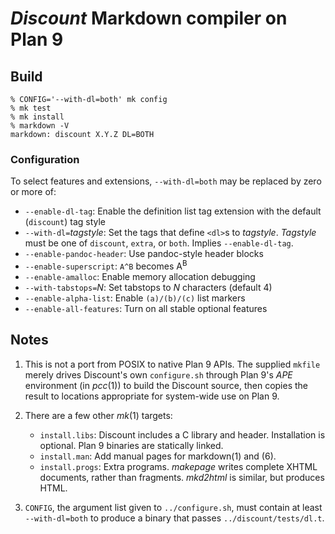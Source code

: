 # *Discount* Markdown compiler on Plan 9

## Build
    % CONFIG='--with-dl=both' mk config
    % mk test
    % mk install
    % markdown -V
    markdown: discount X.Y.Z DL=BOTH

### Configuration
To select features and extensions, `--with-dl=both` may be replaced by zero or more of:

* `--enable-dl-tag`:  Enable the definition list tag extension with the default (`discount`) tag style
* `--with-dl=`*tagstyle*:  Set the tags that define `<dl>`s to *tagstyle*. *Tagstyle* must be one of `discount`, `extra`, or `both`. Implies `--enable-dl-tag`.
* `--enable-pandoc-header`:  Use pandoc-style header blocks
* `--enable-superscript`:  `A^B` becomes A<sup>B</sup>
* `--enable-amalloc`:  Enable memory allocation debugging
* `--with-tabstops=`*N*:  Set tabstops to *N* characters (default 4)
* `--enable-alpha-list`:  Enable `(a)/(b)/(c)` list markers
* `--enable-all-features`:  Turn on all stable optional features

## Notes
1. This is not a port from POSIX to native Plan 9 APIs. The supplied
`mkfile` merely drives Discount's own `configure.sh` through Plan 9's
*APE* environment (in *pcc*(1)) to build the Discount source, then
copies the result to locations appropriate for system-wide use on
Plan 9.

2. There are a few other *mk*(1) targets:
    * `install.libs`:  Discount includes a C library and header.
Installation is optional.  Plan 9 binaries are statically linked.
    * `install.man`:  Add manual pages for markdown(1) and (6).
    * `install.progs`:  Extra programs.  *makepage* writes complete XHTML
documents, rather than fragments.  *mkd2html* is similar, but produces
HTML.

3. `CONFIG`, the argument list given to `../configure.sh`, must contain at least `--with-dl=both` to produce a binary that
passes `../discount/tests/dl.t`.
